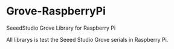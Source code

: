 Grove-RaspberryPi
=================

SeeedStudio Grove Library for Raspberry Pi


All librarys is test the Seeed Studio Grove serials in Raspberry Pi.
